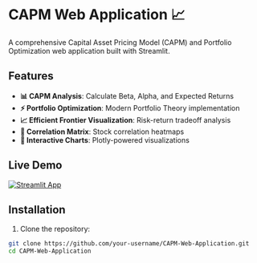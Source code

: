 # CAPM Web Application 📈

A comprehensive Capital Asset Pricing Model (CAPM) and Portfolio Optimization web application built with Streamlit.

## Features

- **📊 CAPM Analysis**: Calculate Beta, Alpha, and Expected Returns
- **⚡ Portfolio Optimization**: Modern Portfolio Theory implementation
- **📈 Efficient Frontier Visualization**: Risk-return tradeoff analysis
- **🔗 Correlation Matrix**: Stock correlation heatmaps
- **🎯 Interactive Charts**: Plotly-powered visualizations

## Live Demo

[![Streamlit App](https://static.streamlit.io/badges/streamlit_badge_black_white.svg)](https://iamganguly-2002-capm-web-application.streamlit.app/)

## Installation

1. Clone the repository:
```bash
git clone https://github.com/your-username/CAPM-Web-Application.git
cd CAPM-Web-Application